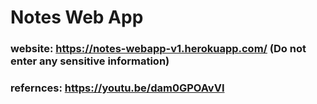 # Notes Web App

### website: https://notes-webapp-v1.herokuapp.com/ (Do not enter any sensitive information)

### refernces: https://youtu.be/dam0GPOAvVI
